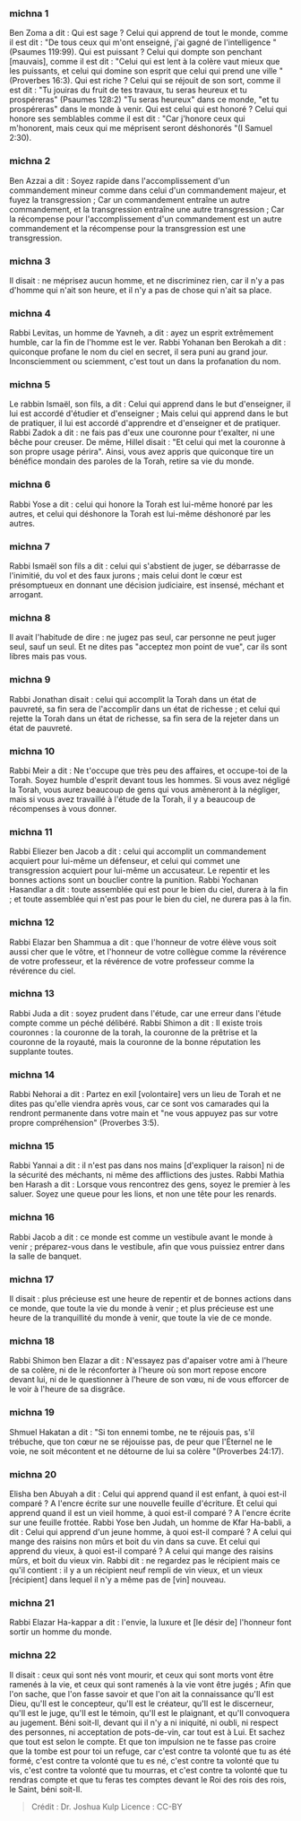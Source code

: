 
### michna 1
Ben Zoma a dit : Qui est sage ? Celui qui apprend de tout le monde, comme il est dit : "De tous ceux qui m'ont enseigné, j'ai gagné de l'intelligence "(Psaumes 119:99). Qui est puissant ?  Celui qui dompte son penchant [mauvais], comme il est dit : "Celui qui est lent à la colère vaut mieux que les puissants, et celui qui domine son esprit que celui qui prend une ville "(Proverbes 16:3). Qui est riche ?  Celui qui se réjouit de son sort, comme il est dit : "Tu jouiras du fruit de tes travaux, tu seras heureux et tu prospéreras" (Psaumes 128:2) "Tu seras heureux" dans ce monde, "et tu prospéreras" dans le monde à venir. Qui est celui qui est honoré ? Celui qui honore ses semblables comme il est dit :  "Car j'honore ceux qui m'honorent, mais ceux qui me méprisent seront déshonorés "(I Samuel 2:30).

### michna 2
Ben Azzai a dit : Soyez rapide dans l'accomplissement d'un commandement mineur comme dans celui d'un commandement majeur, et fuyez la transgression ; Car un commandement entraîne un autre commandement, et la transgression entraîne une autre transgression ; Car la récompense pour l'accomplissement d'un commandement est un autre commandement et la récompense pour la transgression est une transgression.

### michna 3
Il disait : ne méprisez aucun homme, et ne discriminez rien, car il n'y a pas d'homme qui n'ait son heure, et il n'y a pas de chose qui n'ait sa place.

### michna 4
Rabbi Levitas, un homme de Yavneh, a dit : ayez un esprit extrêmement humble, car la fin de l'homme est le ver. Rabbi Yohanan ben Berokah a dit : quiconque profane le nom du ciel en secret, il sera puni au grand jour. Inconsciemment ou sciemment, c'est tout un dans la profanation du nom.

### michna 5
Le rabbin Ismaël, son fils, a dit : Celui qui apprend dans le but d'enseigner, il lui est accordé d'étudier et d'enseigner ; Mais celui qui apprend dans le but de pratiquer, il lui est accordé d'apprendre et d'enseigner et de pratiquer. Rabbi Zadok a dit : ne fais pas d'eux une couronne pour t'exalter, ni une bêche pour creuser.   De même, Hillel disait : "Et celui qui met la couronne à son propre usage périra". Ainsi, vous avez appris que quiconque tire un bénéfice mondain des paroles de la Torah, retire sa vie du monde.

### michna 6
Rabbi Yose a dit : celui qui honore la Torah est lui-même honoré par les autres, et celui qui déshonore la Torah est lui-même déshonoré par les autres.

### michna 7
Rabbi Ismaël son fils a dit : celui qui s'abstient de juger, se débarrasse de l'inimitié, du vol et des faux jurons ; mais celui dont le cœur est présomptueux en donnant une décision judiciaire, est insensé, méchant et arrogant.

### michna 8
Il avait l'habitude de dire : ne jugez pas seul, car personne ne peut juger seul, sauf un seul. Et ne dites pas "acceptez mon point de vue", car ils sont libres mais pas vous.

### michna 9
Rabbi Jonathan disait : celui qui accomplit la Torah dans un état de pauvreté, sa fin sera de l'accomplir dans un état de richesse ; et celui qui rejette la Torah dans un état de richesse, sa fin sera de la rejeter dans un état de pauvreté.

### michna 10
Rabbi Meir a dit : Ne t'occupe que très peu des affaires, et occupe-toi de la Torah. Soyez humble d'esprit devant tous les hommes. Si vous avez négligé la Torah, vous aurez beaucoup de gens qui vous amèneront à la négliger, mais si vous avez travaillé à l'étude de la Torah, il y a beaucoup de récompenses à vous donner.

### michna 11
Rabbi Eliezer ben Jacob a dit : celui qui accomplit un commandement acquiert pour lui-même un défenseur, et celui qui commet une transgression acquiert pour lui-même un accusateur. Le repentir et les bonnes actions sont un bouclier contre la punition. Rabbi Yochanan Hasandlar a dit : toute assemblée qui est pour le bien du ciel, durera à la fin ; et toute assemblée qui n'est pas pour le bien du ciel, ne durera pas à la fin.

### michna 12
Rabbi Elazar ben Shammua a dit : que l'honneur de votre élève vous soit aussi cher que le vôtre, et l'honneur de votre collègue comme la révérence de votre professeur, et la révérence de votre professeur comme la révérence du ciel.

### michna 13
Rabbi Juda a dit : soyez prudent dans l'étude, car une erreur dans l'étude compte comme un péché délibéré. Rabbi Shimon a dit : Il existe trois couronnes : la couronne de la torah, la couronne de la prêtrise et la couronne de la royauté, mais la couronne de la bonne réputation les supplante toutes.

### michna 14
Rabbi Nehorai a dit : Partez en exil [volontaire] vers un lieu de Torah et ne dites pas qu'elle viendra après vous, car ce sont vos camarades qui la rendront permanente dans votre main et "ne vous appuyez pas sur votre propre compréhension" (Proverbes 3:5).

### michna 15
Rabbi Yannai a dit : il n'est pas dans nos mains [d'expliquer la raison] ni de la sécurité des méchants, ni même des afflictions des justes. Rabbi Mathia ben Harash a dit : Lorsque vous rencontrez des gens, soyez le premier à les saluer. Soyez une queue pour les lions, et non une tête pour les renards.

### michna 16
Rabbi Jacob a dit : ce monde est comme un vestibule avant le monde à venir ; préparez-vous dans le vestibule, afin que vous puissiez entrer dans la salle de banquet.

### michna 17
Il disait : plus précieuse est une heure de repentir et de bonnes actions dans ce monde, que toute la vie du monde à venir ; et plus précieuse est une heure de la tranquillité du monde à venir, que toute la vie de ce monde.

### michna 18
Rabbi Shimon ben Elazar a dit : N'essayez pas d'apaiser votre ami à l'heure de sa colère, ni de le réconforter à l'heure où son mort repose encore devant lui, ni de le questionner à l'heure de son vœu, ni de vous efforcer de le voir à l'heure de sa disgrâce.

### michna 19
Shmuel Hakatan a dit : "Si ton ennemi tombe, ne te réjouis pas, s'il trébuche, que ton cœur ne se réjouisse pas, de peur que l'Éternel ne le voie, ne soit mécontent et ne détourne de lui sa colère "(Proverbes 24:17).

### michna 20
Elisha ben Abuyah a dit : Celui qui apprend quand il est enfant, à quoi est-il comparé ? A l'encre écrite sur une nouvelle feuille d'écriture. Et celui qui apprend quand il est un vieil homme, à quoi est-il comparé ? A l'encre écrite sur une feuille frottée. Rabbi Yose ben Judah, un homme de Kfar Ha-babli, a dit : Celui qui apprend d'un jeune homme, à quoi est-il comparé ? A celui qui mange des raisins non mûrs et boit du vin dans sa cuve. Et celui qui apprend du vieux, à quoi est-il comparé ? A celui qui mange des raisins mûrs, et boit du vieux vin. Rabbi dit : ne regardez pas le récipient mais ce qu'il contient : il y a un récipient neuf rempli de vin vieux, et un vieux [récipient] dans lequel il n'y a même pas de [vin] nouveau.

### michna 21
Rabbi Elazar Ha-kappar a dit : l'envie, la luxure et [le désir de] l'honneur font sortir un homme du monde.

### michna 22
Il disait : ceux qui sont nés vont mourir, et ceux qui sont morts vont être ramenés à la vie, et ceux qui sont ramenés à la vie vont être jugés ; Afin que l'on sache, que l'on fasse savoir et que l'on ait la connaissance qu'Il est Dieu, qu'Il est le concepteur, qu'Il est le créateur, qu'Il est le discerneur, qu'Il est le juge, qu'Il est le témoin, qu'Il est le plaignant, et qu'Il convoquera au jugement. Béni soit-Il, devant qui il n'y a ni iniquité, ni oubli, ni respect des personnes, ni acceptation de pots-de-vin, car tout est à Lui. Et sachez que tout est selon le compte. Et que ton impulsion ne te fasse pas croire que la tombe est pour toi un refuge, car c'est contre ta volonté que tu as été formé, c'est contre ta volonté que tu es né, c'est contre ta volonté que tu vis, c'est contre ta volonté que tu mourras, et c'est contre ta volonté que tu rendras compte et que tu feras tes comptes devant le Roi des rois des rois, le Saint, béni soit-Il.

>Crédit : Dr. Joshua Kulp
>Licence : CC-BY